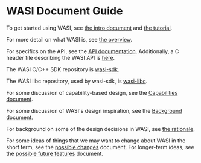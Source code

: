 # WASI Document Guide

To get started using WASI, see [the intro document](WASI-intro.md) and
[the tutorial](WASI-tutorial.md).

For more detail on what WASI is, see [the overview](WASI-overview.md).

For specifics on the API, see the [API documentation](https://github.com/WebAssembly/WASI/blob/master/phases/snapshot/docs.md).
Additionally, a C header file describing the WASI API is
[here](https://github.com/WebAssembly/wasi-libc/blob/master/libc-bottom-half/headers/public/wasi/api.h).

The WASI C/C++ SDK repository is [wasi-sdk](https://github.com/WebAssembly/wasi-sdk/).

The WASI libc repository, used by wasi-sdk, is [wasi-libc](https://github.com/WebAssembly/wasi-libc/).

For some discussion of capability-based design, see the [Capabilities document](WASI-capabilities.md).

For some discussion of WASI's design inspiration, see the [Background document](WASI-background.md).

For background on some of the design decisions in WASI, see [the rationale](WASI-rationale.md).

For some ideas of things that we may want to change about WASI in the
short term, see the [possible changes](WASI-some-possible-changes.md) document.
For longer-term ideas, see the [possible future features](WASI-possible-future-features.md)
document.
